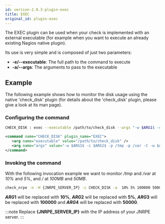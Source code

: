 ```yaml
---
id: version-2.0.3-plugin-exec
title: EXEC
original_id: plugin-exec
---
```


The EXEC plugin can be used when your check is implemented with an external executable (for example when you want to execute an already existing Nagios native plugin).

Its use is very simple and is composed of just two parameters:

* **-e/--executable**: The full path to the command to execute
* **-a/--args**: The arguments to pass to the executable

## Example

The following example shows how to monitor the disk usage using the native 'check_disk' plugin (for details about the 
'check_disk' plugin, please give a look at its man page).

### Configuring the command

<!--DOCUSAURUS_CODE_TABS-->

<!-- INI -->
```bash
CHECK_DISK : exec --executable /path/to/check_disk --args "-w $ARG1$ -c $ARG2$ -p /tmp -p /var -C -w $ARG3$ -c $ARG4$ -p /"
```

<!-- XML -->
```xml
<command name="CHECK_DISK" plugin_name="EXEC">
   <arg name="executable" value="/path/to/check_disk" />  
   <arg name="args" value="-w $ARG1$ -c $ARG2$ -p /tmp -p /var -C -w $ARG3$ -c $ARG4$ -p /" /> 
</command>
```
<!--END_DOCUSAURUS_CODE_TABS-->

### Invoking the command

With the following invocation example we want to monitor _/tmp_ and _/var_ at _10%_ and _5%_, and _/_ at _100MB_ and _50MB_.

```bash
check_nrpe -n -H {JNRPE_SERVER_IP} -c CHECK_DISK -a  10% 5% 100000 50000
```

**$ARG1$** will be replaced with **10%**, **$ARG2$** will be replaced with **5%**, 
**$ARG3$** will be replaced with **100000** and **$ARG4$** will be replaced with **50000**.

:::note
Replace **{JNRPE_SERVER_IP}** with the IP address of your JNRPE server.
:::